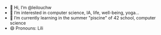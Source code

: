 - 👋 Hi, I’m @leilouchw
- 👀 I’m interested in computer science, IA, life, well-being, yoga...
- 🌱 I’m currently learning in the summer "piscine" of 42 school, computer science
- 😄 Pronouns: Lili

<!---
leilouchw/leilouchw is a ✨ special ✨ repository because its `README.md` (this file) appears on your GitHub profile.
You can click the Preview link to take a look at your changes.
- 💞️ I’m looking to collaborate on ...
- 📫 How to reach me ...
- 😄 Pronouns: ...
- ⚡ Fun fact: ...
--->
